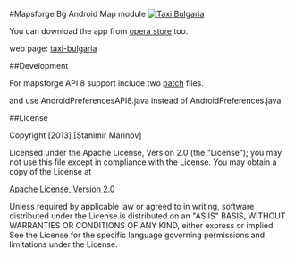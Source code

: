 #Mapsforge Bg Android Map module <a href="https://play.google.com/store/apps/details?id=com.opentaxi.android" rel="Taxi Bulgaria">![Taxi Bulgaria](https://developer.android.com/images/brand/en_generic_rgb_wo_60.png)</a>

You can download the app from [opera store](http://m.android-4-0.apps.opera.com/en_bg/catalog.php?search=taxi+bulgaria) too.

web page: [taxi-bulgaria](http://taxi-bulgaria.com)

##Development

For mapsforge API 8 support include two [patch](http://code.google.com/p/mapsforge/issues/detail?id=484) files.

and use AndroidPreferencesAPI8.java instead of AndroidPreferences.java

##License

Copyright [2013] [Stanimir Marinov]

Licensed under the Apache License, Version 2.0 (the "License");
you may not use this file except in compliance with the License.
You may obtain a copy of the License at

[Apache License, Version 2.0](http://www.apache.org/licenses/LICENSE-2.0)

Unless required by applicable law or agreed to in writing, software
distributed under the License is distributed on an "AS IS" BASIS,
WITHOUT WARRANTIES OR CONDITIONS OF ANY KIND, either express or implied.
See the License for the specific language governing permissions and
limitations under the License.
